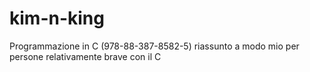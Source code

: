 # kim-n-king
Programmazione in C (978-88-387-8582-5) riassunto a modo mio per persone relativamente brave con il C

